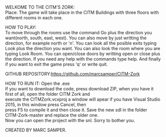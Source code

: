 WELKOME TO THE CITM'S ZORK:  
Place: The game will take place in the CITM Buildings with three floors with different
rooms in each one.  

HOW TO PLAY:   
To move through the rooms use the command Go plus the direction you want(north, south, east, west).
You can also move by just writting the direction, for example north or 'n'.
You can look all the posible exits typing Look plus the direction you want. You can also look the room where you are
typing Look Room.
You can  open/close doors by writting open or close plus the direction.
If you need any help with the commands type help.
And finally if you want to exit the game press 'q' or write quit.

GITHUB REPOSITORY:https://github.com/marcsamper/CITM-Zork       
    
HOW TO RUN IT:
Open the .exe      
If you want to download the code, press download ZIP, when you have it first of all, open the folder CITM Zork and     
execute the CITMZork.vcxproj a window will apear if you have Visual Studio 2015, in this window press Cancel, then     
press F5 to compile it and then close it. Save the new sdl in the folder CITM-Zork-master and replace the older one.    
Now you can open the project with the snl. Sorry to bother you.




CREATED BY MARC SAMPER.
